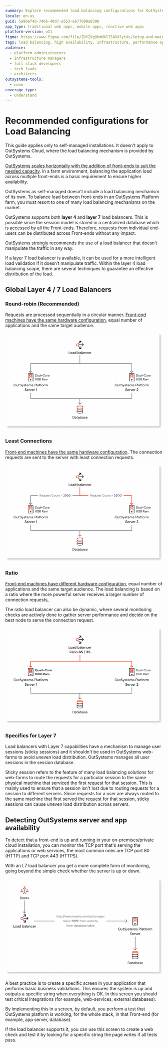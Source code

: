 ```yaml
---
summary: Explore recommended load balancing configurations for OutSystems 11 (O11) in self-managed environments, supporting both layer 4 and layer 7 load balancers.
locale: en-us
guid: 5a9bef4d-746b-40d7-a553-e677b99a8398
app_type: traditional web apps, mobile apps, reactive web apps
platform-version: o11
figma: https://www.figma.com/file/ZDYZVg9kmMXl758XX7ytXc/Setup-and-maintain-your-OutSystems-Infrastructure?type=design&node-id=2569%3A879&mode=design&t=kfTANqFRrMacskax-1
tags: load balancing, high availability, infrastructure, performance optimization, scalability
audience:
  - platform administrators
  - infrastructure managers
  - full stack developers
  - tech leads
  - architects
outsystems-tools:
  - none
coverage-type:
  - understand
---
```


# Recommended configurations for Load Balancing

<div class="info" markdown="1">

This guide applies only to self-managed installations. It doesn't apply to OutSystems Cloud, where the load balancing mechanism is provided by OutSystems.

</div>

[OutSystems scales horizontally with the addition of front-ends to suit the needed capacity](https://success.outsystems.com/Documentation/Best_Practices/Infrastructure_management/Designing_OutSystems_Infrastructures/Scaling_and_high_availability_for_OutSystems_Platform_servers). In a farm environment, balancing the application load across multiple front-ends is a basic requirement to ensure higher availability.

OutSystems as self-managed doesn't include a load balancing mechanism of its own. To balance load between front-ends in an OutSystems Platform farm, you must resort to one of many load balancing mechanisms on the market.

OutSystems supports both **layer 4** and **layer 7** load balancers. This is possible since the session model is stored in a centralized database which is accessed by all the Front-ends. Therefore, requests from individual end-users can be distributed across Front-ends without any impact.

OutSystems strongly recommends the use of a load balancer that doesn’t manipulate the traffic in any way.

If a layer 7 load balancer is available, it can be used for a more intelligent load validation if it doesn’t manipulate traffic. Within the layer 4 load balancing scope, there are several techniques to guarantee an effective distribution of the load.

## Global Layer 4 / 7 Load Balancers

### Round-robin (**Recommended**)

Requests are processed sequentially in a circular manner. [Front-end machines have the same hardware configuration](https://success.outsystems.com/Support/Enterprise_Customers/Maintenance_and_Operations/Designing_OutSystems_Infrastructures/02_Sizing_OutSystems_Platform), equal number of applications and the same target audience.

![Diagram illustrating the round-robin load balancing method where requests are distributed sequentially across front-end machines.](images/load-balancer-round-robin-config-diag.png "Round-robin Load Balancing Diagram")

### Least Connections

[Front-end machines have the same hardware configuration](https://success.outsystems.com/Support/Enterprise_Customers/Maintenance_and_Operations/Designing_OutSystems_Infrastructures/02_Sizing_OutSystems_Platform). The connection requests are sent to the server with least connection requests.

![Diagram showing the least connections load balancing technique where requests are sent to the server with the fewest connections.](images/load-balancer-least-connections-config-diag.png "Least Connections Load Balancing Diagram")

### Ratio

[Front-end machines have different hardware configuration](https://success.outsystems.com/Support/Enterprise_Customers/Maintenance_and_Operations/Designing_OutSystems_Infrastructures/02_Sizing_OutSystems_Platform), equal number of applications and the same target audience. The load balancing is based on a ratio where the more powerful server receives a larger number of connection requests,

The ratio load balancer can also be dynamic, where several monitoring checks are actively done to gather server performance and decide on the best node to serve the connection request.

![Diagram depicting the ratio load balancing strategy where more powerful servers receive a higher number of connection requests.](images/load-balancer-ratio-config-diag.png "Ratio Load Balancing Diagram")

### Specifics for Layer 7

Load balancers with Layer 7 capabilities have a mechanism to manage user sessions (sticky sessions) and it shouldn't be used in OutSystems web-farms to avoid uneven load distribution. OutSystems manages all user sessions in the session database.

Sticky session refers to the feature of many load balancing solutions for web-farms to route the requests for a particular session to the same physical machine that serviced the first request for that session. This is mainly used to ensure that a session isn't lost due to routing requests for a session to different servers. Since requests for a user are always routed to the same machine that first served the request for that session, sticky sessions can cause uneven load distribution across servers.

## Detecting OutSystems server and app availability

To detect that a front-end is up and running in your on-premises/private cloud installation, you can monitor the TCP port that's serving the applications or web services, the most common ones are TCP port 80 (HTTP) and TCP port 443 (HTTPS).

With an L7 load balancer you get a more complete form of monitoring, going beyond the simple check whether the server is up or down.

![Diagram demonstrating how to detect OutSystems server and application availability using TCP port monitoring.](images/load-balancer-detecting-server-app-diag.png "Server and App Availability Detection Diagram")

A best practice is to create a specific screen in your application that performs basic business validations. This ensures the system is up and outputs a specific string when everything is OK. In this screen you should test critical integrations (for example, web-services, external databases).

By implementing this in a screen, by default, you perform a test that OutSystems platform is working, for the whole stack, in that Front-end (for example, app server, database).

If the load balancer supports it, you can use this screen to create a web check and test it by looking for a specific string the page writes if all tests pass.
